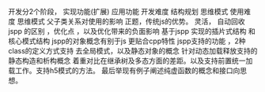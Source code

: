开发分2个阶段， 实现功能(扩展) 应用功能
开发难度 结构规划 思维模式
使用难度 思维模式 父子类关系对使用的影响
正题，传统js的优势。 灵活， 自动回收  
jspp 的区别 ，优化点 ，以及优化带来的负面影响
基于jspp 实现的插片式结构 和 核心模式结构
jspp的对象概念有别于js 更贴合cpp特性
jspp支持的功能 ，2种class的定义方式支持 去全局模式，以及静态对象的概念 针对动态加载释放支持的静态构造和析构概念
着重对比在继承树及多态方面的差距。以及支持前置统一加载工作。支持h5模式的方法。
最后举现有例子阐述纯虚函数的概念和接口向思想。